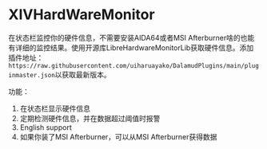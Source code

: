 # XIVHardWareMonitor

在状态栏监控你的硬件信息，不需要安装AIDA64或者MSI Afterburner啥的也能有详细的监控结果。使用开源库LibreHardwareMonitorLib获取硬件信息。添加插件地址：``https://raw.githubusercontent.com/uiharuayako/DalamudPlugins/main/pluginmaster.json``以获取最新版本。  

功能：
1. 在状态栏显示硬件信息
2. 定期检测硬件信息，并在数据超过阈值时报警
3. English support
4. 如果你装了MSI Afterburner，可以从MSI Afterburner获得数据
